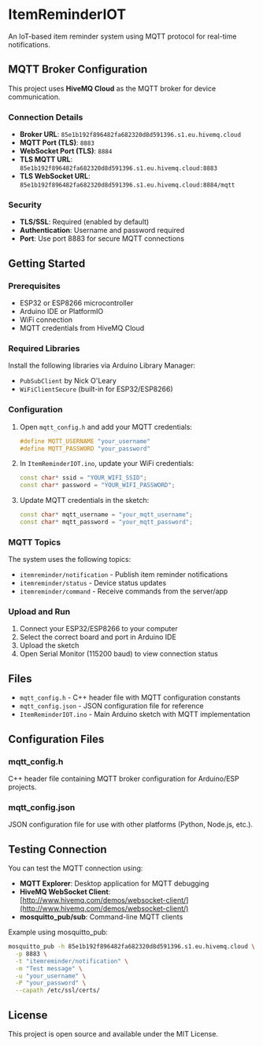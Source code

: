 # ItemReminderIOT

An IoT-based item reminder system using MQTT protocol for real-time notifications.

## MQTT Broker Configuration

This project uses **HiveMQ Cloud** as the MQTT broker for device communication.

### Connection Details

- **Broker URL**: `85e1b192f896482fa682320d8d591396.s1.eu.hivemq.cloud`
- **MQTT Port (TLS)**: `8883`
- **WebSocket Port (TLS)**: `8884`
- **TLS MQTT URL**: `85e1b192f896482fa682320d8d591396.s1.eu.hivemq.cloud:8883`
- **TLS WebSocket URL**: `85e1b192f896482fa682320d8d591396.s1.eu.hivemq.cloud:8884/mqtt`

### Security

- **TLS/SSL**: Required (enabled by default)
- **Authentication**: Username and password required
- **Port**: Use port 8883 for secure MQTT connections

## Getting Started

### Prerequisites

- ESP32 or ESP8266 microcontroller
- Arduino IDE or PlatformIO
- WiFi connection
- MQTT credentials from HiveMQ Cloud

### Required Libraries

Install the following libraries via Arduino Library Manager:

- `PubSubClient` by Nick O'Leary
- `WiFiClientSecure` (built-in for ESP32/ESP8266)

### Configuration

1. Open `mqtt_config.h` and add your MQTT credentials:
   ```cpp
   #define MQTT_USERNAME "your_username"
   #define MQTT_PASSWORD "your_password"
   ```

2. In `ItemReminderIOT.ino`, update your WiFi credentials:
   ```cpp
   const char* ssid = "YOUR_WIFI_SSID";
   const char* password = "YOUR_WIFI_PASSWORD";
   ```

3. Update MQTT credentials in the sketch:
   ```cpp
   const char* mqtt_username = "your_mqtt_username";
   const char* mqtt_password = "your_mqtt_password";
   ```

### MQTT Topics

The system uses the following topics:

- `itemreminder/notification` - Publish item reminder notifications
- `itemreminder/status` - Device status updates
- `itemreminder/command` - Receive commands from the server/app

### Upload and Run

1. Connect your ESP32/ESP8266 to your computer
2. Select the correct board and port in Arduino IDE
3. Upload the sketch
4. Open Serial Monitor (115200 baud) to view connection status

## Files

- `mqtt_config.h` - C++ header file with MQTT configuration constants
- `mqtt_config.json` - JSON configuration file for reference
- `ItemReminderIOT.ino` - Main Arduino sketch with MQTT implementation

## Configuration Files

### mqtt_config.h

C++ header file containing MQTT broker configuration for Arduino/ESP projects.

### mqtt_config.json

JSON configuration file for use with other platforms (Python, Node.js, etc.).

## Testing Connection

You can test the MQTT connection using:

- **MQTT Explorer**: Desktop application for MQTT debugging
- **HiveMQ WebSocket Client**: [http://www.hivemq.com/demos/websocket-client/](http://www.hivemq.com/demos/websocket-client/)
- **mosquitto_pub/sub**: Command-line MQTT clients

Example using mosquitto_pub:
```bash
mosquitto_pub -h 85e1b192f896482fa682320d8d591396.s1.eu.hivemq.cloud \
  -p 8883 \
  -t "itemreminder/notification" \
  -m "Test message" \
  -u "your_username" \
  -P "your_password" \
  --capath /etc/ssl/certs/
```

## License

This project is open source and available under the MIT License.